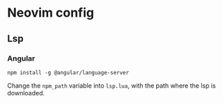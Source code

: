 # Neovim config

## Lsp

### Angular

```shell
npm install -g @angular/language-server
```
Change the `npm_path` variable into `lsp.lua`, with the path where the lsp is downloaded.


